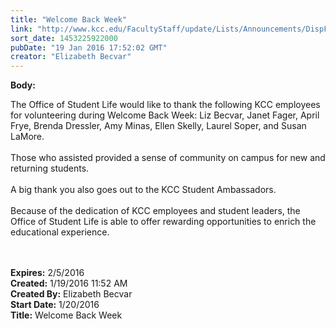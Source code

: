 ```yaml
---
title: "Welcome Back Week"
link: "http://www.kcc.edu/FacultyStaff/update/Lists/Announcements/DispForm.aspx?ID=2146"
sort_date: 1453225922000
pubDate: "19 Jan 2016 17:52:02 GMT"
creator: "Elizabeth Becvar"
---
```


<div><b>Body:</b> <div class="ExternalClass675D273711AE49AA85311A85712A3331"><p>​The Office of Student Life would like to thank the following KCC employees for volunteering during Welcome Back Week: Liz Becvar, Janet Fager, April Frye, Brenda Dressler, Amy Minas, Ellen Skelly, Laurel Soper, and Susan LaMore.<br /><br />Those who assisted provided a sense of community on campus for new and returning students.<br /><br />A big thank you also goes out to the KCC Student Ambassadors. <br /><br />Because of the dedication of KCC employees and student leaders, the Office of Student Life is able to offer rewarding opportunities to enrich the educational experience.<br /><br /><br /></p></div></div>
<div><b>Expires:</b> 2/5/2016</div>
<div><b>Created:</b> 1/19/2016 11:52 AM</div>
<div><b>Created By:</b> Elizabeth Becvar</div>
<div><b>Start Date:</b> 1/20/2016</div>
<div><b>Title:</b> Welcome Back Week</div>
